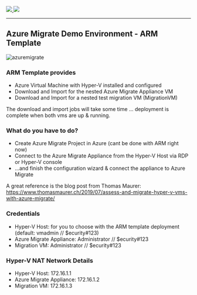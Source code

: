 <a href="https://portal.azure.com/#create/Microsoft.Template/uri/https%3A%2F%2Fraw.githubusercontent.com%2FGetVirtual%2FAzure-ARM%2Fmaster%2FDemo-AzureMigrate%2Fazuredeploy.json" target="_blank">
    <img src="http://azuredeploy.net/deploybutton.png"/>
</a>
<a href="http://armviz.io/#/?load=https://raw.githubusercontent.com/GetVirtual/Azure-ARM/master/Demo-AzureMigrate/azuredeploy.json" target="_blank">
    <img src="http://armviz.io/visualizebutton.png"/>
</a>

---

## Azure Migrate Demo Environment - ARM Template

![azuremigrate](https://azuremigratedemo.blob.core.windows.net/vms/AzureMigrate.jpg "Azure Migrate")

### ARM Template provides
* Azure Virtual Machine with Hyper-V installed and configured
* Download and Import for the nested Azure Migrate Appliance VM
* Download and Import for a nested test migration VM (MigrationVM)

The download and import jobs will take some time ...
deployment is complete when both vms are up & running.

### What do you have to do?
* Create Azure Migrate Project in Azure (cant be done with ARM right now)
* Connect to the Azure Migrate Appliance from the Hyper-V Host via RDP or Hyper-V console 
* ...and finish the configuration wizard & connect the appliance to Azure Migrate

A great reference is the blog post from Thomas Maurer: https://www.thomasmaurer.ch/2019/07/assess-and-migrate-hyper-v-vms-with-azure-migrate/

### Credentials
* Hyper-V Host: for you to choose with the ARM template deployment (default: vmadmin // $ecurity#123)
* Azure Migrate Appliance: Administrator // $ecurity#123
* Migration VM: Administrator // $ecurity#123

### Hyper-V NAT Network Details
* Hyper-V Host: 172.16.1.1
* Azure Migrate Appliance: 172.16.1.2
* Migration VM: 172.16.1.3





